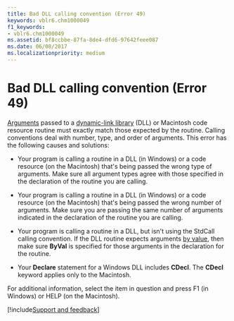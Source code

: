 ```yaml
---
title: Bad DLL calling convention (Error 49)
keywords: vblr6.chm1000049
f1_keywords:
- vblr6.chm1000049
ms.assetid: bf8ccbbe-87fa-8de4-dfd6-97642feee087
ms.date: 06/08/2017
ms.localizationpriority: medium
---
```



# Bad DLL calling convention (Error 49)

[Arguments](../../Glossary/vbe-glossary.md#argument) passed to a [dynamic-link library](../../Glossary/vbe-glossary.md#dynamic-link-library-dll) (DLL) or Macintosh code resource routine must exactly match those expected by the routine. Calling conventions deal with number, type, and order of arguments. This error has the following causes and solutions:



- Your program is calling a routine in a DLL (in Windows) or a code resource (on the Macintosh) that's being passed the wrong type of arguments. Make sure all argument types agree with those specified in the declaration of the routine you are calling.
    
- Your program is calling a routine in a DLL (in Windows) or a code resource (on the Macintosh) that's being passed the wrong number of arguments. Make sure you are passing the same number of arguments indicated in the declaration of the routine you are calling.
    
- Your program is calling a routine in a DLL, but isn't using the StdCall calling convention. If the DLL routine expects arguments [by value](../../Glossary/vbe-glossary.md#by-value), then make sure **ByVal** is specified for those arguments in the declaration for the routine.
    
- Your **Declare** statement for a Windows DLL includes **CDecl**. The **CDecl** keyword applies only to the Macintosh.
    

For additional information, select the item in question and press F1 (in Windows) or HELP (on the Macintosh).

[!include[Support and feedback](~/includes/feedback-boilerplate.md)]